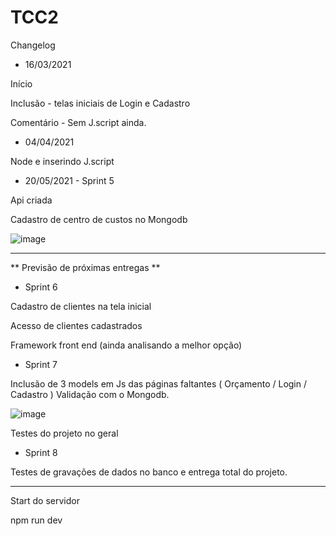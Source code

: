 # TCC2

Changelog

- 16/03/2021

Início 

Inclusão - telas iniciais de Login e Cadastro 

Comentário - Sem J.script ainda.

- 04/04/2021

Node e inserindo J.script

- 20/05/2021 - Sprint 5

Api criada

Cadastro de centro de custos no Mongodb

![image](https://user-images.githubusercontent.com/42076192/118302356-7b457b80-b4ba-11eb-8ce5-cc06bb0716b9.png)


-----

** Previsão de próximas entregas **

- Sprint 6 

Cadastro de clientes na tela inicial

Acesso de clientes cadastrados

Framework front end (ainda analisando a melhor opção)

- Sprint 7

Inclusão de 3 models em Js das páginas faltantes ( Orçamento / Login / Cadastro )
Validação com o Mongodb.

![image](https://user-images.githubusercontent.com/42076192/126049568-c36a31f5-5cb2-4269-81d2-fa616e9442b7.png)



Testes do projeto no geral

- Sprint 8 

Testes de gravações de dados no banco e entrega total do projeto.


---

Start do servidor

npm run dev
